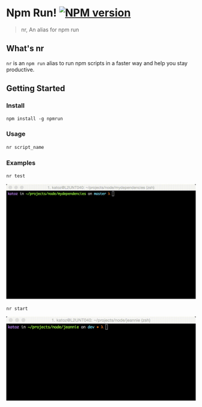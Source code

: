 # Npm Run! [![NPM version][npm-image]][npm-url]

> nr, An alias for npm run

## What's nr 

`nr` is an  `npm run` alias to run npm scripts in a faster way and help you stay productive.

## Getting Started

### Install

```
npm install -g npmrun
```

### Usage 

```sh
nr script_name
```

### Examples

```sh
nr test
```

![nr test](docs/images/nr_test.gif)


```
nr start
```

![nr start](docs/images/nr_start.gif)


[downloads-image]: http://img.shields.io/npm/dm/npmrun.svg
[npm-url]: https://www.npmjs.org/package/npmrun
[npm-image]: http://img.shields.io/npm/v/npmrun.svg

